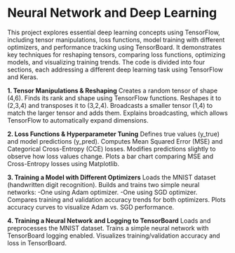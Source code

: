 # Neural Network and Deep Learning

This project explores essential deep learning concepts using TensorFlow, including tensor manipulations, loss functions, model training with different optimizers, and performance tracking using TensorBoard. It demonstrates key techniques for reshaping tensors, comparing loss functions, optimizing models, and visualizing training trends. The code is divided into four sections, each addressing a different deep learning task using TensorFlow and Keras.

__1. Tensor Manipulations & Reshaping__
Creates a random tensor of shape (4,6).
Finds its rank and shape using TensorFlow functions.
Reshapes it to (2,3,4) and transposes it to (3,2,4).
Broadcasts a smaller tensor (1,4) to match the larger tensor and adds them.
Explains broadcasting, which allows TensorFlow to automatically expand dimensions.

__2. Loss Functions & Hyperparameter Tuning__
Defines true values (y_true) and model predictions (y_pred).
Computes Mean Squared Error (MSE) and Categorical Cross-Entropy (CCE) losses.
Modifies predictions slightly to observe how loss values change.
Plots a bar chart comparing MSE and Cross-Entropy losses using Matplotlib.

__3. Training a Model with Different Optimizers__
Loads the MNIST dataset (handwritten digit recognition).
Builds and trains two simple neural networks:
-One using Adam optimizer.
-One using SGD optimizer.
Compares training and validation accuracy trends for both optimizers.
Plots accuracy curves to visualize Adam vs. SGD performance.

__4. Training a Neural Network and Logging to TensorBoard__
Loads and preprocesses the MNIST dataset.
Trains a simple neural network with TensorBoard logging enabled.
Visualizes training/validation accuracy and loss in TensorBoard.



